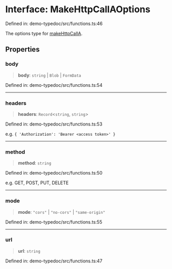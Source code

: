 # Interface: MakeHttpCallAOptions

Defined in: demo-typedoc/src/functions.ts:46

The options type for [makeHttpCallA](../functions/makeHttpCallA.md).

## Properties

### body

> **body**: `string` \| `Blob` \| `FormData`

Defined in: demo-typedoc/src/functions.ts:54

***

### headers

> **headers**: `Record`\<`string`, `string`\>

Defined in: demo-typedoc/src/functions.ts:53

e.g. `{ 'Authorization': 'Bearer <access token>' }`

***

### method

> **method**: `string`

Defined in: demo-typedoc/src/functions.ts:50

e.g. GET, POST, PUT, DELETE

***

### mode

> **mode**: `"cors"` \| `"no-cors"` \| `"same-origin"`

Defined in: demo-typedoc/src/functions.ts:55

***

### url

> **url**: `string`

Defined in: demo-typedoc/src/functions.ts:47
